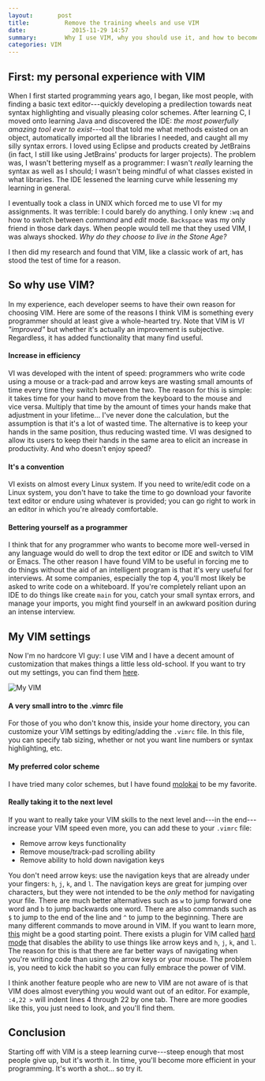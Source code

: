 ```yaml
---
layout:		  post
title:			Remove the training wheels and use VIM
date:			  2015-11-29 14:57
summary:		Why I use VIM, why you should use it, and how to become faster with it
categories:	VIM
---
```


## First: my personal experience with VIM
When I first started programming years ago, I began, like most people, with finding a basic text editor---quickly developing a predilection towards neat syntax highlighting and visually pleasing color schemes. After learning C, I moved onto learning Java and discovered the IDE: *the most powerfully amazing tool ever to exist*---tool that told me what methods existed on an object, automatically imported all the libraries I needed, and caught all my silly syntax errors. I loved using Eclipse and products created by JetBrains (in fact, I still like using JetBrains' products for larger projects). The problem was, I wasn't bettering myself as a programmer: I wasn't *really* learning the syntax as well as I should; I wasn't being mindful of what classes existed in what libraries. The IDE lessened the learning curve while lessening my learning in general. 

I eventually took a class in UNIX which forced me to use VI for my assignments. It was terrible: I could barely do anything. I only knew `:wq` and how to switch between *command* and *edit* mode. `Backspace` was my only friend in those dark days. When people would tell me that they used VIM, I was always shocked. *Why do they choose to live in the Stone Age?* 

I then did my research and found that VIM, like a classic work of art, has stood the test of time for a reason.

## So why use VIM?
In my experience, each developer seems to have their own reason for choosing VIM. Here are some of the reasons I think VIM is something every programmer should at least give a whole-hearted try. Note that VIM is *VI "improved"* but whether it's actually an improvement is subjective. Regardless, it has added functionality that many find useful.

#### Increase in efficiency
VI was developed with the intent of speed: programmers who write code using a mouse or a track-pad and arrow keys are wasting small amounts of time every time they switch between the two. The reason for this is simple: it takes time for your hand to move from the keyboard to the mouse and vice versa. Multiply that time by the amount of times your hands make that adjustment in your lifetime... I've never done the calculation, but the assumption is that it's a lot of wasted time. The alternative is to keep your hands in the same position, thus reducing wasted time. VI was designed to allow its users to keep their hands in the same area to elicit an increase in productivity. And who doesn't enjoy speed?

#### It's a convention
VI exists on almost every Linux system. If you need to write/edit code on a Linux system, you don't have to take the time to go download your favorite text editor or endure using whatever is provided; you can go right to work in an editor in which you're already comfortable.

#### Bettering yourself as a programmer
I think that for any programmer who wants to become more well-versed in any language would do well to drop the text editor or IDE and switch to VIM or Emacs. The other reason I have found VIM to be useful in forcing me to do things without the aid of an intelligent program is that it's very useful for interviews. At some companies, especially the top 4, you'll most likely be asked to write code on a whiteboard. If you're completely reliant upon an IDE to do things like create `main` for you, catch your small syntax errors, and manage your imports, you might find yourself in an awkward position during an intense interview.


## My VIM settings
Now I'm no hardcore VI guy: I use VIM and I have a decent amount of customization that makes things a little less old-school. If you want to try out my settings, you can find them [here](https://github.com/zakrywilson/vim-customization).

![My VIM](http://i.imgur.com/qQIez5a.png)

#### A very small intro to the .vimrc file
For those of you who don't know this, inside your home directory, you can customize your VIM settings by editing/adding the `.vimrc` file. In this file, you can specify tab sizing, whether or not you want line numbers or syntax highlighting, etc.

#### My preferred color scheme
I have tried many color schemes, but I have found [molokai](https://github.com/tomasr/molokai) to be my favorite.

#### Really taking it to the next level
If you want to really take your VIM skills to the next level and---in the end---increase your VIM speed even more, you can add these to your `.vimrc` file: 

* Remove arrow keys functionality
* Remove mouse/track-pad scrolling ability
* Remove ability to hold down navigation keys

You don't need arrow keys: use the navigation keys that are already under your fingers: `h`, `j`, `k`, and `l`. The navigation keys are great for jumping over characters, but they were not intended to be the *only* method for navigating your file. There are much better alternatives such as `w` to jump forward one word and `b` to jump backwards one word. There are also commands such as `$` to jump to the end of the line and `^` to jump to the beginning. There are many different commands to move around in VIM. If you want to learn more, [this](http://vim.rtorr.com/) might be a good starting point. There exists a plugin for VIM called [hard mode](https://github.com/wikitopian/hardmode) that disables the ability to use things like arrow keys and `h`, `j`, `k`, and `l`. The reason for this is that there are far better ways of navigating when you're writing code than using the arrow keys or your mouse. The problem is, you need to kick the habit so you can fully embrace the power of VIM.

I think another feature people who are new to VIM are not aware of is that VIM does almost everything you would want out of an editor. For example, `:4,22 >` will indent lines 4 through 22 by one tab. There are more goodies like this, you just need to look, and you'll find them. 

## Conclusion
Starting off with VIM is a steep learning curve---steep enough that most people give up, but it's worth it. In time, you'll become more efficient in your programming. It's worth a shot... so try it.
